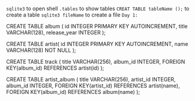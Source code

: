 `sqlite3` to open shell
`.tables` to show tables
`CREAT TABLE tableName ();` to create a table
`sqlite3 fileName` to create a file
`Day 1:`

CREATE TABLE album (
    id INTEGER PRIMARY KEY AUTOINCREMENT,
    title VARCHAR(128),
    release_year INTEGER
);

CREATE TABLE artist(
    id INTEGER PRIMARY KEY AUTOINCREMENT,
    name VARCHAR(128) NOT NULL
);

CREATE TABLE track (
    title VARCHAR(256),
    album_id INTEGER,
    FOREIGN KEY(album_id) REFERENCES artist(id)
);

CREATE TABLE artist_album (
    title VARCHAR(256),
    artist_id INTEGER,
    album_id INTEGER,
    FOREIGN KEY(artist_id) REFERENCES artist(name),
    FOREIGN KEY(album_id) REFERENCES album(name)
);

